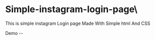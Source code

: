 # Simple-instagram-login-page\


This is simple instagram Login page Made With Simple html And CSS 

Demo --  
